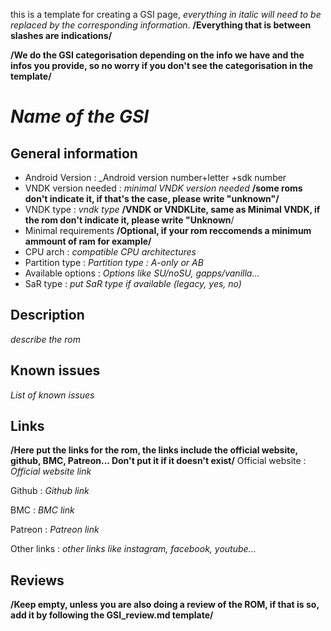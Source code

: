 this is a template for creating a GSI page, _everything in italic will need to be replaced by the corresponding information_. __/Everything that is between slashes are indications/__

__/We do the GSI categorisation depending on the info we have and the infos you provide, so no worry if you don't see the categorisation in the template/__

# _Name of the GSI_
## General information
- Android Version : _Android version number+letter +sdk number
- VNDK version needed : _minimal VNDK version needed_ __/some roms don't indicate it, if that's the case, please write "unknown"/__
- VNDK type : _vndk type_ __/VNDK or VNDKLite, same as Minimal VNDK, if the rom don't indicate it, please write "Unknown__/
- Minimal requirements __/Optional, if your rom reccomends a minimum ammount of ram for example/__
- CPU arch : _compatible CPU architectures_
- Partition type : _Partition type : A-only or AB_
- Available options : _Options like SU/noSU, gapps/vanilla..._
- SaR type : _put SaR type if available (legacy, yes, no)_

## Description
_describe the rom_

## Known issues
_List of known issues_

## Links
__/Here put the links for the rom, the links include the official website, github, BMC, Patreon... Don't put it if it doesn't exist/__
Official website : _Official website link_

Github : _Github link_

BMC : _BMC link_

Patreon : _Patreon link_

Other links : _other links like instagram, facebook, youtube..._

## Reviews
__/Keep empty, unless you are also doing a review of the ROM, if that is so, add it by following the GSI_review.md template/__